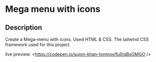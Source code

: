 # Mega menu with icons

## Description

Create a Mega-menu with icons. Used HTML & CSS.
The tailwind CSS framework  used for this project.

live preview: <https://codepen.io/sujon-khan-tonmoy/full/qBoGMGO
/>